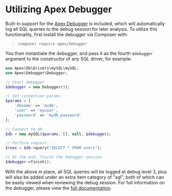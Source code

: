 
# Utilizing Apex Debugger

Built-in support for the [Apex Debugger](https://github.com/apexpl/debugger) is included, which will automatically log all SQL queries to the debug session for later analysis.  To utilize this functionality, first install the debugger via Composer with:

> `composer require apex/debugger`

You then instantiate the debugger, and pass it as the fourth `$debugger` argument to the constructor of any SQL driver, for example:

~~~php
use Apex\Db\Drivers\mySQL\mySQL;
use Apex\Debugger\Debugger;

// Start debugger
$debugger = new Debugger(3);

// Set connection params
$params = [
    'dbname' => 'mydb', 
    'user' => 'myuser', 
    'password' => 'mydb_password'
];

// Connect to db
$db = new mySQL($params, [], null, $debugger);

// Perform request...
$rows = $db->query("SELECT * FROM users");

// At the end, finish the debugger session
$debugger->finish();
~~~

With the above in place, all SQL queries will be logged at debug level 3, plus will also be added under an extra item category of "sql", both of which can be easily viewed when reviewing the debug session.  For full information on the debugger, please view the [full documentation](https://github.com/apexpl/debugger/).


